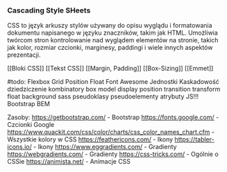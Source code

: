 ### Cascading Style SHeets

CSS to język arkuszy stylów używany do opisu wyglądu i formatowania dokumentu napisanego w języku znaczników, takim jak HTML. Umożliwia twórcom stron kontrolowanie nad wyglądem elementów na stronie, takich jak kolor, rozmiar czcionki, marginesy, paddingi i wiele innych aspektów prezentacji.

[[Bloki CSS]]
[[Tekst CSS]]
[[Margin, Padding]]
[[Box-Sizing]]
[[Emmet]]

#todo:
Flexbox
Grid
Position 
Float
Font Awesome
Jednostki
Kaskadowość
dziedziczenie
kombinatory
box model
display
position
transition
transform
float
background
sass
pseudoklasy
pseudoelementy
atrybuty
JS!!!
Bootstrap
BEM


Zasoby:
https://getbootstrap.com/ - Bootstrap
https://fonts.google.com/ - Czcionki Google
https://www.quackit.com/css/color/charts/css_color_names_chart.cfm - Wszystkie kolory w CSS
https://feathericons.com/ - Ikony
https://tabler-icons.io/ - Ikony
https://www.eggradients.com/ - Gradienty
https://webgradients.com/ - Gradienty
https://css-tricks.com/ - Ogólnie o CSSie
https://animista.net/ - Animacje CSS
